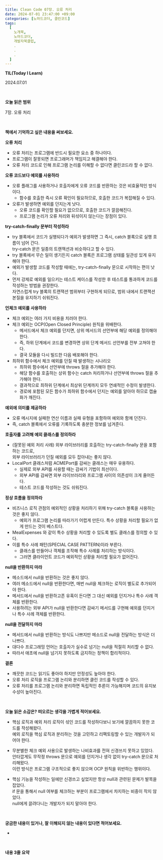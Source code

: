 ```yaml
---
title: Clean Code 07장. 오류 처리
date: 2024-07-01 23:47:00 +09:00
categories: [노마드코더, 클린코드]
tags:
  [
    노개북,
    노마드코더,
    개발자북클럽,
    .
    .
    .
  ]
---
```



__TIL(Today I Learn)__

2024.07.01

<br/>

__오늘 읽은 범위__

7장. 오류 처리

<br/>

__책에서 기억하고 싶은 내용을 써보세요.__

**오류 처리**

- 오류 처리는 프로그램에 반드시 필요한 요소 중 하나이다.
- 프로그램이 잘못되면 프로그래머가 책임지고 해결해야 한다.
- 오류 처리 코드로 인해 프로그램 논리를 이해할 수 없다면 클린코드라 할 수 없다.

**오류 코드보다 예외를 사용하라**

- 오류 플래그를 사용하거나 호출자에게 오류 코드를 반환하는 것은 비효율적인 방식이다.
  - 함수를 호출한 즉시 오류 확인이 필요하므로, 호출한 코드가 복잡해질 수 있다.
- 오류가 발생하면 예외를 던지는게 낫다.
  - 오류 코드를 확인할 필요가 없으므로, 호출한 코드가 깔끔해진다.
  - 프로그램 논리가 오류 처리와 뒤섞이지 않는다는 장점이 있다.

**try-catch-finally 문부터 작성하라**

- try 블록에서 코드가 실행되다가 예외가 발생하면 그 즉시, catch 블록으로 실행 흐름이 넘어 간다. <br/>
  try-catch 문은 일종의 트랜잭션과 비슷하다고 할 수 있다.
- try 블록에서 무슨 일이 생기든지 catch 블록은 프로그램 상태를 일관성 있게 유지해야 한다.
- 예외가 발생할 코드를 작성할 때에는, try-catch-finally 문으로 시작하는 편이 낫다.
- 먼저 강제로 예외를 일으키는 테스트 케이스를 작성한 후 테스트를 통과하게 코드를 작성하는 방법을 권장한다. <br/>
  자연스럽게 try 블록의 트랜잭션 범위부터 구현하게 되므로, 범위 내에서 트랜잭션 본질을 유지하기 쉬워진다.

**언체크 예외를 사용하라**

- 체크 예외는 여러 가지 비용을 치러야 한다.
- 체크 예외는 OCP(Open Closed Principle) 원칙을 위배한다.
  - 메서드에서 체크 예외를 던지면, 상위 메서드의 선언부에 해당 예외를 정의해야 한다.
  - 즉, 하위 단계에서 코드를 변경하면 상위 단계 메서드 선언부를 전부 고쳐야 한다.
  - 결국 모듈을 다시 빌드한 다음 배포해야 한다.
- 최하위 함수에서 체크 예외를 던질 때 발생하는 시나리오
  - 최하위 함수에서 선언부에 throws 절을 추가해야 한다.
  - 해당 함수를 호출하는 상위 함수는 catch 처리하거나 선언부에 throws 절을 추가해야 한다.
  - 결과적으로 최하위 단계에서 최상위 단계까지 모두 연쇄적인 수정이 발생한다.
  - 경로에 포함된 모든 함수가 최하위 함수에서 던지는 예외를 알아야 하므로 캡슐화가 깨진다.

**예외에 의미를 제공하라**

- 오류 메시지에 실패한 연산 이름과 실패 유형을 포함하여 예외와 함께 던진다.
- 즉, catch 블록에서 오류를 기록하도록 충분한 정보를 넘겨준다.

**호출자를 고려해 예외 클래스를 정의하라**

- (잘못된 예외 처리 사례) 외부 라이브러리를 호출하는 try-catch-finally 문을 포함하는 코드로, <br/>
  외부 라이브러리가 던질 예외를 모두 잡아내는 좋지 않다.
- LocalPort 클래스처럼 ACMEPort를 감싸는 클래스는 매우 유용하다.
  - 실제로 외부 API를 사용할 때는 감싸기 기법이 최선이다.
  - 외부 API를 감싸면 외부 라이브러리와 프로그램 사이의 의존성이 크게 줄어든다.
  - 테스트 코드를 작성하는 것도 쉬워진다.

**정상 흐름을 정의하라**

- 비즈니스 로직 관점의 예외적인 상황을 처리하기 위해 try-catch 블록을 사용하는 것은 좋지 않다.
  - 예외가 프로그램 논리를 따라가기 어렵게 만든다. 특수 상황을 처리할 필요가 없게 만드는 것이 베스트다.
- MealExpenses 와 같이 특수 상황을 처리할 수 있도록 별도 클래스를 정의할 수 있다.
- 이를 특수 사례 패턴(SPECIAL CASE PATTERN)이라 부른다.
  - 클래스를 만들어나 객체를 조작해 특수 사례를 처리하는 방식이다.
  - 그러면 클라이언트 코드가 예외적인 상황을 처리할 필요가 없어진다.

**null을 반환하지 마라**

- 메소드에서 null을 반환하는 것은 좋지 않다.
- 여러 메소드에서 null을 반환한다면, 매번 null을 체크하는 로직이 별도로 추가되어야 한다.
- 메서드에서 null을 반환하고픈 유혹이 든다면 그 대신 예외를 던지거나 특수 사례 객체를 반환한다.
- 사용하려는 외부 API가 null을 반환한다면 감싸기 메서드를 구현해 예외를 던지거나 특수 사례 객체를 반환한다.

**null을 전달하지 마라**

- 메서드에서 null을 반환하는 방식도 나쁘지만 메소드로 null을 전달하는 방식은 더 나쁘다.
- 대다수 프로그래밍 언어는 호출자가 실수로 넘기는 null을 적절히 처리할 수 없다.
- 따라서 애초에 null을 넘기지 못하도록 금지하는 정책이 합리적이다.

**결론**

- 깨끗한 코드는 읽기도 좋아야 하지만 안정성도 높아야 한다.
- 오류 처리 로직을 프로그램 논리와 분리하면 클린 코드를 작성할 수 있다.
- 오류 처리를 프로그램 논리와 분리하면 독립적인 추론이 가능해지며 코드의 유지보수성이 높아진다.

<br/>

__오늘 읽은 소감은? 떠오르는 생각을 가볍게 적어보세요.__

* 핵심 로직과 예외 처리 로직이 섞인 코드를 작성하다보니 보기에 깔끔하지 못한 코드를 작성해왔다. <br/>
  예외 로직을 핵심 로직과 분리하는 것을 고민하고 리팩토링할 수 있는 개발자가 되어야 한다.


* 무분별한 체크 예외 사용으로 발생하는 나비효과를 전혀 신경쓰지 못하고 있었다. <br/>
  안타깝게도 무작정 throws 문으로 예외를 던지거나 생각 없이 try-catch 문으로 처리해왔다. <br/>
  이런 방식은 프로그램 구조적으로 좋지 않으며 OCP 원칙을 위반하는 행위이다.


* 핵심 기능을 작성하는 일에만 신경쓰고 싶었지만 항상 null과 관련된 문제가 발목을 잡았다. <br/>
  if 문을 통해서 null 여부를 체크하는 부분이 프로그램에서 차지하는 비중이 작지 않았다. <br/>
  null에게 끌려다니는 개발자가 되지 말아야 한다.

<br/>

__궁금한 내용이 있거나, 잘 이해되지 않는 내용이 있다면 적어보세요.__

* 

<br/>

__내용 3줄 요약__
